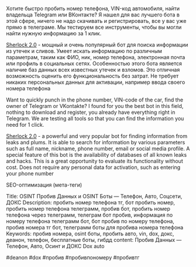Хотите быстро пробить номер телефона, VIN-код автомобиля, найти владельца Telegram или ВКонтакте? Я нашел для вас лучшего бота в этой сфере, ничего не надо скачивать и регистрировать, все у вас уже прямо в телеграме. Мы тестируем все инструменты, чтобы вы могли найти нужную информацию за 1 клик.



[Sherlock 2.0](https://t.me/glazvbogav_bot) - мощный и очень популярный бот для поиска информации из утечек и сливов.
Умеет искать информацию по различным параметрам, таким как ФИО, ник, номер
телефона, электронная почта или профиль в социальных сетях. Особенностью этого бота
является наличие баз данных всех известных утечек и взломов. Это отличная возможность
оценить его функциональность без затрат. Не требует никаких персональных данных для
активации, например ввода своего номера телефона  









  Want to quickly punch in the phone number, VIN-code of the car, find the owner of Telegram or VKontakte? I found for you the best bot in this field, nothing to download and register, you already have everything right in Telegram. We are testing all tools so that you can find the information you need for 1 click.  



[Sherlock 2.0](https://t.me/glazvbogav_bot) - a powerful and very popular bot for finding information from leaks and plums.
It is able to search for information by various parameters such as full name, nickname,
phone number, email or social media profile. A special feature of this bot
is the availability of databases of all known leaks and hacks. This is a great opportunity
to evaluate its functionality without cost. Does not require any personal data for
activation, such as entering your phone number  


























  



SEO-оптимизация (мета-теги)


Title: OSINT Пробив Данных и OSINT Боты — Телефон, Авто, Соцсети, ДОКС
Description: пробить номер телефона тг, бот пробить номер, пробить номер телефона телеграмм, пробив бот, пробить номер телефона через телеграмм, телеграм бот пробив, информация по номеру телефона телеграмм бот, бот пробив по номеру телефона, пробив номера тг бот, телеграмм боты для пробива номера телефона
Keywords: пробив номера, osint боты, пробить авто, vin, dox, докс, деанон, телефон, бесплатные боты, гибдд
content: Пробив Данных — Телефон, Авто, Осинт и ДОКС Dox auto

#deanon #dox #пробив #пробивпономеру #пробивтг
